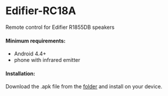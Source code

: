 # Edifier-RC18A
Remote control for Edifier R1855DB speakers

#### Minimum requirements:
- Android 4.4+
- phone with infrared emitter

#### Installation:
Download the .apk file from the [folder](https://github.com/norbert78x/Edifier-RC18A/tree/master/app/release) and install on your device.
